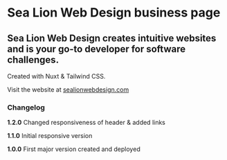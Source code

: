 # Sea Lion Web Design business page

## Sea Lion Web Design creates intuitive websites and is your go-to developer for software challenges.

Created with Nuxt & Tailwind CSS.

Visit the website at [sealionwebdesign.com](https://www.sealionwebdesign.com)

### Changelog

**1.2.0** Changed responsiveness of header & added links

**1.1.0** Initial responsive version

**1.0.0** First major version created and deployed
